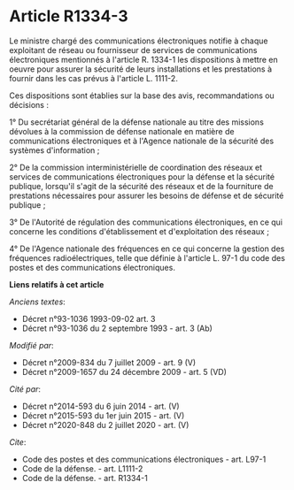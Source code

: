 # Article R1334-3

Le ministre chargé des communications électroniques notifie à chaque exploitant de réseau ou fournisseur de services de
communications électroniques mentionnés à l'article R. 1334-1 les dispositions à mettre en oeuvre pour assurer la sécurité de
leurs installations et les prestations à fournir dans les cas prévus à l'article L. 1111-2. 

Ces dispositions sont établies sur la base des avis, recommandations ou décisions : 

1° Du secrétariat général de la défense nationale au titre des missions dévolues à la commission de défense nationale en
matière de communications électroniques et à l'Agence nationale de la sécurité des systèmes d'information ; 

2° De la commission interministérielle de coordination des réseaux et services de communications électroniques pour la
défense et la sécurité publique, lorsqu'il s'agit de la sécurité des réseaux et de la fourniture de prestations nécessaires
pour assurer les besoins de défense et de sécurité publique ; 

3° De l'Autorité de régulation des communications électroniques, en ce qui concerne les conditions d'établissement et
d'exploitation des réseaux ; 

4° De l'Agence nationale des fréquences en ce qui concerne la gestion des fréquences radioélectriques, telle que définie à
l'article L. 97-1 du code des postes et des communications électroniques.

**Liens relatifs à cet article**

_Anciens textes_:

  - Décret n°93-1036 1993-09-02 art. 3
  - Décret n°93-1036 du 2 septembre 1993 - art. 3 (Ab)

_Modifié par_:

  - Décret n°2009-834 du 7 juillet 2009 - art. 9 (V)
  - Décret n°2009-1657 du 24 décembre 2009 - art. 5 (VD)

_Cité par_:

  - Décret n°2014-593 du 6 juin 2014 - art. (V)
  - Décret n°2015-593 du 1er juin 2015 - art. (V)
  - Décret n°2020-848 du 2 juillet 2020 - art. (V)

_Cite_:

  - Code des postes et des communications électroniques - art. L97-1
  - Code de la défense. - art. L1111-2
  - Code de la défense. - art. R1334-1

